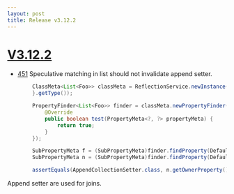 ```yaml
---
layout: post
title: Release v3.12.2
---
```


# [V3.12.2](https://github.com/arnaudroger/SimpleFlatMapper/issues?q=milestone%3A3.12.2)


* [451](https://github.com/arnaudroger/SimpleFlatMapper/issues/451) Speculative matching in list should not invalidate append setter.
```java
        ClassMeta<List<Foo>> classMeta = ReflectionService.newInstance().getClassMeta(new TypeReference<List<Foo>>() {
        }.getType());

        PropertyFinder<List<Foo>> finder = classMeta.newPropertyFinder(new Predicate<PropertyMeta<?, ?>>() {
            @Override
            public boolean test(PropertyMeta<?, ?> propertyMeta) {
                return true;
            }
        });

        SubPropertyMeta f = (SubPropertyMeta)finder.findProperty(DefaultPropertyNameMatcher.of("b_f"));
        SubPropertyMeta n = (SubPropertyMeta)finder.findProperty(DefaultPropertyNameMatcher.of("b_n"));

        assertEquals(AppendCollectionSetter.class, n.getOwnerProperty().getSetter().getClass());
```
Append setter are used for joins.
